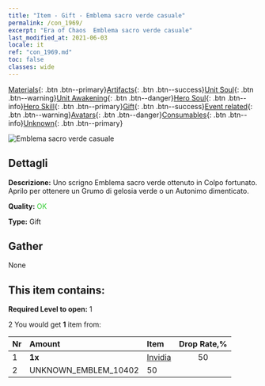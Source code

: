```yaml
---
title: "Item - Gift - Emblema sacro verde casuale"
permalink: /con_1969/
excerpt: "Era of Chaos  Emblema sacro verde casuale"
last_modified_at: 2021-06-03
locale: it
ref: "con_1969.md"
toc: false
classes: wide
---
```

 [Materials](/ItemsIT/){: .btn .btn--primary}[Artifacts](/ItemsIT/Artifacts/){: .btn .btn--success}[Unit Soul](/ItemsIT/UnitSoul/){: .btn .btn--warning}[Unit Awakening](/ItemsIT/UnitAwakening/){: .btn .btn--danger}[Hero Soul](/ItemsIT/HeroSoul/){: .btn .btn--info}[Hero Skill](/ItemsIT/HeroSkill/){: .btn .btn--primary}[Gift](/ItemsIT/Gift/){: .btn .btn--success}[Event related](/ItemsIT/Events/){: .btn .btn--warning}[Avatars](/ItemsIT/Avatars/){: .btn .btn--danger}[Consumables](/ItemsIT/Consumables/){: .btn .btn--info}[Unknown](/ItemsIT/Unknown/){: .btn .btn--primary}

 ![Emblema sacro verde casuale](/images/t/shenghui_4.png)

## Dettagli
 **Descrizione:** Uno scrigno Emblema sacro verde ottenuto in Colpo fortunato. Aprilo per ottenere un Grumo di gelosia verde o un Autonimo dimenticato.

 **Quality:** <span style="color: #32CD32">OK</span>

 **Type:** Gift

## Gather

  None

## This item contains:

 **Required Level to open:** 1

 2 You would get **1** item  from:

  | Nr | Amount |     Item    | Drop Rate,% |
  |:---|:-------|:------------|:---------:|
  | 1 |  **1x** | [Invidia](/it/Emblem/Jealousy/) | 50 | 
  | 2 | UNKNOWN_EMBLEM_10402 | 50 | 
